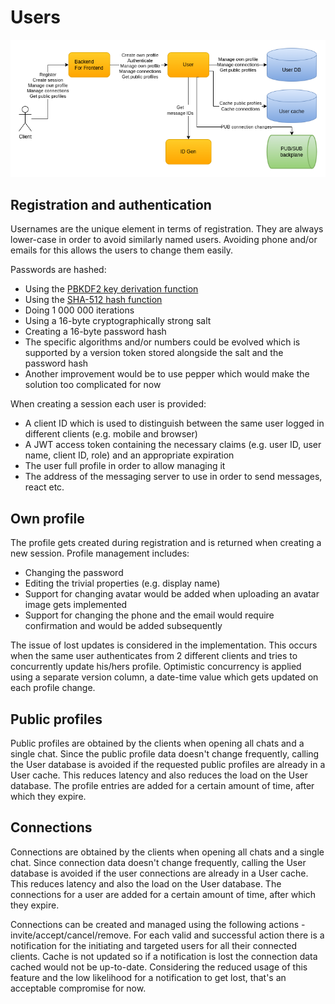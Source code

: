 # Users

![Users](images/cecochat-09-users.png)

## Registration and authentication

Usernames are the unique element in terms of registration. They are always lower-case in order to avoid similarly named users. Avoiding phone and/or emails for this allows the users to change them easily.

Passwords are hashed:
* Using the [PBKDF2 key derivation function](https://en.wikipedia.org/wiki/PBKDF2)
* Using the [SHA-512 hash function](https://en.wikipedia.org/wiki/SHA-2)
* Doing 1 000 000 iterations 
* Using a 16-byte cryptographically strong salt
* Creating a 16-byte password hash
* The specific algorithms and/or numbers could be evolved which is supported by a version token stored alongside the salt and the password hash
* Another improvement would be to use pepper which would make the solution too complicated for now

When creating a session each user is provided:
* A client ID which is used to distinguish between the same user logged in different clients (e.g. mobile and browser)
* A JWT access token containing the necessary claims (e.g. user ID, user name, client ID, role) and an appropriate expiration
* The user full profile in order to allow managing it
* The address of the messaging server to use in order to send messages, react etc.

## Own profile

The profile gets created during registration and is returned when creating a new session. Profile management includes:
* Changing the password
* Editing the trivial properties (e.g. display name)
* Support for changing avatar would be added when uploading an avatar image gets implemented
* Support for changing the phone and the email would require confirmation and would be added subsequently

The issue of lost updates is considered in the implementation. This occurs when the same user authenticates from 2 different clients and tries to concurrently update his/hers profile. Optimistic concurrency is applied using a separate version column, a date-time value which gets updated on each profile change.

## Public profiles

Public profiles are obtained by the clients when opening all chats and a single chat. Since the public profile data doesn't change frequently, calling the User database is avoided if the requested public profiles are already in a User cache. This reduces latency and also reduces the load on the User database. The profile entries are added for a certain amount of time, after which they expire.

## Connections

Connections are obtained by the clients when opening all chats and a single chat. Since connection data doesn't change frequently, calling the User database is avoided if the user connections are already in a User cache. This reduces latency and also the load on the User database. The connections for a user are added for a certain amount of time, after which they expire.

Connections can be created and managed using the following actions - invite/accept/cancel/remove. For each valid and successful action there is a notification for the initiating and targeted users for all their connected clients. Cache is not updated so if a notification is lost the connection data cached would not be up-to-date. Considering the reduced usage of this feature and the low likelihood for a notification to get lost, that's an acceptable compromise for now.

